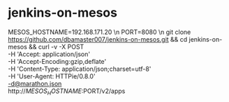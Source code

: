 jenkins-on-mesos
==================


MESOS_HOSTNAME=192.168.171.20 \n
PORT=8080 \n
git clone https://github.com/dbamaster007/jenkins-on-mesos.git && cd jenkins-on-mesos && curl -v -X POST \
-H 'Accept: application/json' \
-H 'Accept-Encoding:gzip,deflate' \
-H 'Content-Type: application/json;charset=utf-8' \
-H 'User-Agent: HTTPie/0.8.0' \
-d@marathon.json \
http://$MESOS_HOSTNAME:$PORT/v2/apps
